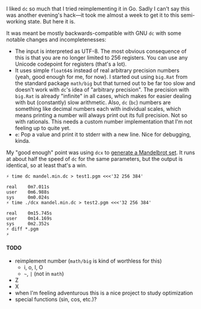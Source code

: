 I liked `dc` so much that I tried reimplementing it in Go. Sadly I can't say this was another evening's hack—it took me almost a week to get it to this semi-working state. But here it is.

It was meant be mostly backwards-compatible with GNU `dc` with some notable changes and incompletenesses:

- The input is interpreted as UTF-8. The most obvious consequence of this is that you are no longer limited to 256 registers. You can use any Unicode codepoint for registers (that's a lot).
- It uses simple `float64`s instead of real arbitrary precision numbers (yeah, good enough for me, for now). I started out using `big.Rat` from the standard package `math/big` but that turned out to be far too slow and doesn't work with `dc`'s idea of "arbitrary precision". The precision with `big.Rat` is already "infinite" in all cases, which makes for easier dealing with but (constantly) slow arithmetic. Also, `dc` (`bc`) numbers are something like decimal numbers each with individual scales, which means printing a number will always print out its full precision. Not so with rationals. This needs a custom number implementation that I'm not feeling up to quite yet.
- `e`: Pop a value and print it to stderr with a new line. Nice for debugging, kinda.

My "good enough" point was using `dcx` to [generate a Mandelbrot set](https://github.com/moshee/mandel.dc). It runs at about half the speed of `dc` for the same parameters, but the output is identical, so at least that's a win.

```
⚡ time dc mandel.min.dc > test1.pgm <<<'32 256 384'

real    0m7.011s
user    0m6.988s
sys     0m0.024s
⚡ time ./dcx mandel.min.dc > test2.pgm <<<'32 256 384'

real    0m15.745s
user    0m14.169s
sys     0m2.352s
⚡ diff *.pgm
⚡
```

#### TODO

- reimplement number (`math/big` is kind of worthless for this)
  - i, o, I, O
  - `~`, `|` (not in `math`)
- Z
- X
- when I'm feeling adventurous this is a nice project to study optimization
- special functions (sin, cos, etc.)?
